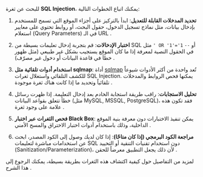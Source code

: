 للبحث عن ثغرة **SQL Injection**، يمكنك اتباع الخطوات التالية:

1. **تحديد المدخلات القابلة للتعديل**: ابدأ بالتركيز على أجزاء الموقع التي تسمح للمستخدم بإدخال بيانات، مثل نماذج تسجيل الدخول، حقول البحث، أو روابط تحتوي على معايير استعلام (Query Parameters) في الـ URL .

2. **اختبار الإدخالات**: قم بتجربة إدخال تعليمات بسيطة من SQL مثل `' OR '1'='1` أو `--` في الحقول النصية لمعرفة إذا ما كان الموقع يستجيب بشكل غير طبيعي (مثل ظهور خطأ في قاعدة البيانات أو دخول غير مصرّف) .

3. **استخدام أدوات تلقائية مثل sqlmap**: أداة [sqlmap](https://github.com/sqlmapproject/sqlmap) تُعد واحدة من أكثر الأدوات شيوعاً للكشف التلقائي واستغلال ثغرات SQL Injection. يمكنها فحص الروابط والمدخلات تلقائياً وتحديد ما إذا كانت هناك ثغرة موجودة .

4. **تحليل الاستجابات**: راقب طريقة استجابة الخادم بعد إدخال التعليمة. إذا ظهرت رسائل خطأ تتعلق بقواعد البيانات (مثل MySQL, MSSQL, PostgreSQL)، فقد تكون هذه علامة على وجود ثغرة .

5. **فحص الثغرات عبر اختبار Black Box**: يمكن تنفيذ الاختبارات دون معرفة بنية الموقع الداخلية، وذلك باستخدام أدوات اختبار الاختراق والمسح الأمني .

6. **مراجعة الكود البرمجي (إذا كان متاحًا)**: إذا كان لديك وصول إلى الكود المصدر، ابحث عن استخدامات مباشرة لتعليمات SQL دون استخدام تقنيات التنقية أو التحييد (Sanitization/Parameterization)، لأن ذلك يجعل التطبيق معرضاً للحقن .

لمزيد من التفاصيل حول كيفية اكتشاف هذه الثغرات بطريقة بسيطة، يمكنك الرجوع إلى هذا الشرح .